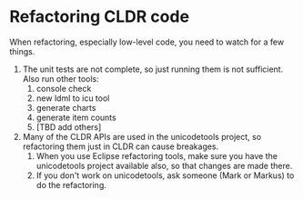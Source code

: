 # Refactoring CLDR code

When refactoring, especially low-level code, you need to watch for a few things.

1.  The unit tests are not complete, so just running them is not sufficient.
    Also run other tools:
    1.  console check
    2.  new ldml to icu tool
    3.  generate charts
    4.  generate item counts
    5.  \[TBD add others\]
2.  Many of the CLDR APIs are used in the unicodetools project, so refactoring
    them just in CLDR can cause breakages.
    1.  When you use Eclipse refactoring tools, make sure you have the
        unicodetools project available also, so that changes are made there.
    2.  If you don't work on unicodetools, ask someone (Mark or Markus) to do
        the refactoring.
